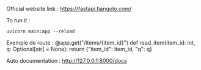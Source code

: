 Official website link : https://fastapi.tiangolo.com/

To run it : 
```console
uvicorn main:app --reload
```

Exemple de route : 
@app.get("/items/{item_id}")
def read_item(item_id: int, q: Optional[str] = None):
    return {"item_id": item_id, "q": q}

Auto documentation : http://127.0.0.1:8000/docs